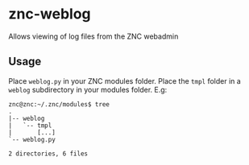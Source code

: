 # znc-weblog
Allows viewing of log files from the ZNC webadmin

## Usage

Place `weblog.py` in your ZNC modules folder. Place the `tmpl` folder in a `weblog` subdirectory in your modules folder. E.g:

```
znc@znc:~/.znc/modules$ tree
.
|-- weblog
|   `-- tmpl
|       [...]
`-- weblog.py

2 directories, 6 files
```

